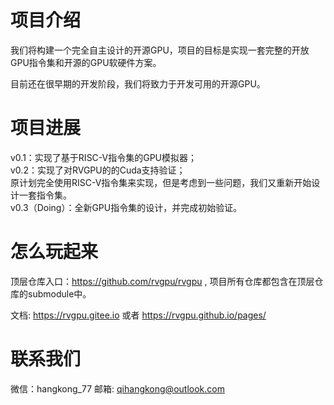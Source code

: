 # 项目介绍

我们将构建一个完全自主设计的开源GPU，项目的目标是实现一套完整的开放GPU指令集和开源的GPU软硬件方案。

目前还在很早期的开发阶段，我们将致力于开发可用的开源GPU。

# 项目进展
v0.1：实现了基于RISC-V指令集的GPU模拟器；  
v0.2：实现了对RVGPU的的Cuda支持验证；  
原计划完全使用RISC-V指令集来实现，但是考虑到一些问题，我们又重新开始设计一套指令集。  
v0.3（Doing）：全新GPU指令集的设计，并完成初始验证。  

# 怎么玩起来
顶层仓库入口：https://github.com/rvgpu/rvgpu , 项目所有仓库都包含在顶层仓库的submodule中。

文档: https://rvgpu.gitee.io 或者 https://rvgpu.github.io/pages/

# 联系我们
微信：hangkong_77
邮箱: qihangkong@outlook.com

